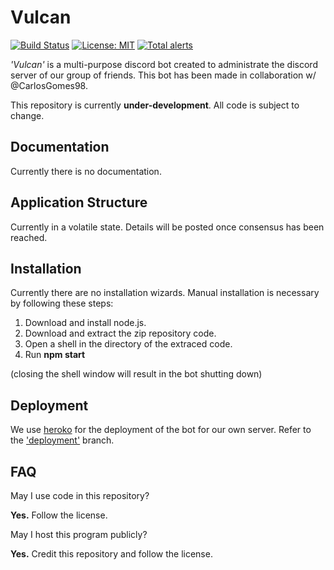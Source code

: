 # Vulcan 
[![Build Status](https://travis-ci.org/GitPaulo/Vulcan.svg?branch=master)](https://travis-ci.org/GitPaulo/Vulcan) 
[![License: MIT](https://img.shields.io/badge/License-MIT-yellow.svg)](https://opensource.org/licenses/MIT) 
[![Total alerts](https://img.shields.io/lgtm/alerts/g/GitPaulo/Vulcan.svg?logo=lgtm&logoWidth=18)](https://lgtm.com/projects/g/GitPaulo/Vulcan/alerts/)

*'Vulcan'* is a multi-purpose discord bot created to administrate the discord server of our group of friends. This bot has been made in collaboration w/ @CarlosGomes98.
  
This repository is currently **under-development**. All code is subject to change.

## Documentation
Currently there is no documentation.

## Application Structure
Currently in a volatile state. Details will be posted once consensus has been reached.

## Installation
Currently there are no installation wizards. Manual installation is necessary by following these steps:
1. Download and install node.js.
2. Download and extract the zip repository code.
3. Open a shell in the directory of the extraced code.
4. Run **npm start**

(closing the shell window will result in the bot shutting down)

## Deployment
We use [heroko](https://dashboard.heroku.com/) for the deployment of the bot for our own server.
Refer to the ['deployment'](https://github.com/GitPaulo/Vulcan/tree/deployment) branch.

## FAQ
May I use code in this repository?

**Yes.** Follow the license.
  
May I host this program publicly?

**Yes.** Credit this repository and follow the license.
